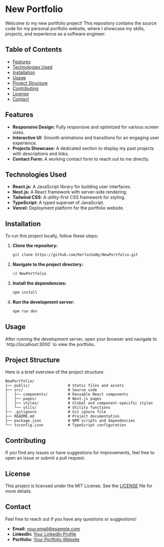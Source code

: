 
# New Portfolio

Welcome to my new portfolio project! This repository contains the source code for my personal portfolio website, where I showcase my skills, projects, and experience as a software engineer.

## Table of Contents
- [Features](#features)
- [Technologies Used](#technologies-used)
- [Installation](#installation)
- [Usage](#usage)
- [Project Structure](#project-structure)
- [Contributing](#contributing)
- [License](#license)
- [Contact](#contact)

## Features
- **Responsive Design:** Fully responsive and optimized for various screen sizes.
- **Interactive UI:** Smooth animations and transitions for an engaging user experience.
- **Projects Showcase:** A dedicated section to display my past projects with descriptions and links.
- **Contact Form:** A working contact form to reach out to me directly.

## Technologies Used
- **React.js:** A JavaScript library for building user interfaces.
- **Next.js:** A React framework with server-side rendering.
- **Tailwind CSS:** A utility-first CSS framework for styling.
- **TypeScript:** A typed superset of JavaScript.
- **Vercel:** Deployment platform for the portfolio website.

## Installation
To run this project locally, follow these steps:

1. **Clone the repository:**
   ```bash
   git clone https://github.com/KerlosSoNy/NewPortfolio.git
   ```
2. **Navigate to the project directory:**
   ```bash
   cd NewPortfolio
   ```
3. **Install the dependencies:**
   ```bash
   npm install
   ```
4. **Run the development server:**
   ```bash
   npm run dev
   ```

## Usage
After running the development server, open your browser and navigate to \`http://localhost:3000\` to view the portfolio.

## Project Structure
Here is a brief overview of the project structure:

```
NewPortfolio/
├── public/                 # Static files and assets
├── src/                    # Source code
│   ├── components/         # Reusable React components
│   ├── pages/              # Next.js pages
│   ├── styles/             # Global and component-specific styles
│   └── utils/              # Utility functions
├── .gitignore              # Git ignore file
├── README.md               # Project documentation
├── package.json            # NPM scripts and dependencies
└── tsconfig.json           # TypeScript configuration
```

## Contributing
If you find any issues or have suggestions for improvements, feel free to open an issue or submit a pull request.

## License
This project is licensed under the MIT License. See the [LICENSE](LICENSE) file for more details.

## Contact
Feel free to reach out if you have any questions or suggestions!

- **Email:** [your.email@example.com](mailto:Kerlosssony@gmail.com)
- **LinkedIn:** [Your LinkedIn Profile](https://www.linkedin.com/in/kerlos-m-61759a105/)
- **Portfolio:** [Your Portfolio Website](https://kerlos-magdy.vercel.app/)
